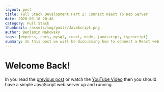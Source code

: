 ```yaml
---
layout: post
title: Full Stack Development Part 2: Connect React To Web Server
date: 2020-09-10 20:46
category: Full Stack 
thumbnail: /assets/img/posts/JavaScript.png
author: Benjamin Makowsky
tags: [express, cors, mysql, react, node, javascript, typescript]
summary: In this post we will be discussing how to connect a React web application to javascript webserver
---
```


# Welcome Back!
In you read the [previous post][FS_Part1] or watch the [YouTube Video][Youtube_Link] then you should have a simple JavaScript web server up and running. 

[FS_Part1]: https://makestudios.dev/full%20stack/2020/09/08/Full-Stack-Part-1/#/
[YouTube_Link]: https://www.youtube.com/watch?v=xM8NxY9sU1g

